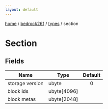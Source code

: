 ```yaml
---
layout: default
---
```


[home](/)  /  [bedrock261](/protocol/bedrock261)  /  [types](/protocol/bedrock261/types)  /  section

# Section

## Fields

Name | Type | Default
---|---|:---:
storage version | ubyte | 0
block ids | ubyte[4096] | 
block metas | ubyte[2048] |
